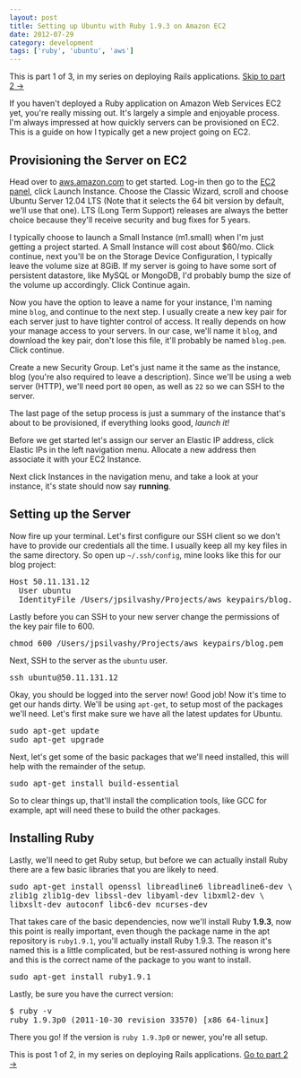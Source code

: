 ```yaml
---
layout: post
title: Setting up Ubuntu with Ruby 1.9.3 on Amazon EC2
date: 2012-07-29
category: development
tags: ['ruby', 'ubuntu', 'aws']
---
```


<div class='callout'>
	This is part 1 of 3, in my series on deploying Rails applications. <a href="/posts/deploying-a-rails-application-on-amazon-ec2/">Skip to part 2 &rarr;</a>
</div>

If you haven't deployed a Ruby application on Amazon Web Services EC2 yet, you're really missing out. It's largely a simple and enjoyable process. I'm always impressed at how quickly servers can be provisioned on EC2. This is a guide on how I typically get a new project going on EC2.

## Provisioning the Server on EC2

Head over to [aws.amazon.com](http://aws.amazon.com) to get started. Log-in then go to the [EC2 panel](https://console.aws.amazon.com/ec2/), click Launch Instance. Choose the Classic Wizard, scroll and choose Ubuntu Server 12.04 LTS (Note that it selects the 64 bit version by default, we'll use that one). LTS (Long Term Support) releases are always the better choice because they'll receive security and bug fixes for 5 years.

I typically choose to launch a Small Instance (m1.small) when I'm just getting a project started. A Small Instance will cost about $60/mo. Click continue, next you'll be on the Storage Device Configuration, I typically leave the volume size at 8GiB. If my server is going to have some sort of persistent datastore, like MySQL or MongoDB, I'd probably bump the size of the volume up accordingly. Click Continue again.

Now you have the option to leave a name for your instance, I'm naming mine `blog`, and continue to the next step. I usually create a new key pair for each server just to have tighter control of access. It really depends on how your manage access to your servers. In our case, we'll name it `blog`, and download the key pair, don't lose this file, it'll probably be named `blog.pem`. Click continue.

Create a new Security Group. Let's just name it the same as the instance, blog (you're also required to leave a description). Since we'll be using a web server (HTTP), we'll need port `80` open, as well as `22` so we can SSH to the server.

The last page of the setup process is just a summary of the instance that's about to be provisioned, if everything looks good, *launch it!*

Before we get started let's assign our server an Elastic IP address, click Elastic IPs in the left navigation menu. Allocate a new address then associate it with your EC2 Instance.

Next click Instances in the navigation menu, and take a look at your instance, it's state should now say **running**.

## Setting up the Server

Now fire up your terminal. Let's first configure our SSH client so we don't have to provide our credentials all the time. I usually keep all my key files in the same directory. So open up `~/.ssh/config`, mine looks like this for our blog project:

<pre>
Host 50.11.131.12
  User ubuntu
  IdentityFile /Users/jpsilvashy/Projects/aws_keypairs/blog.pem
</pre>

Lastly before you can SSH to your new server change the permissions of the key pair file to 600.

<pre>
chmod 600 /Users/jpsilvashy/Projects/aws_keypairs/blog.pem
</pre>

Next, SSH to the server as the `ubuntu` user.

<pre>
ssh ubuntu@50.11.131.12
</pre>

Okay, you should be logged into the server now! Good job! Now it's time to get our hands dirty. We'll be using `apt-get`, to setup most of the packages we'll need. Let's first make sure we have all the latest updates for Ubuntu.

<pre>
sudo apt-get update
sudo apt-get upgrade
</pre>

Next, let's get some of the basic packages that we'll need installed, this will help with the remainder of the setup.

<pre>
sudo apt-get install build-essential
</pre>

So to clear things up, that'll install the complication tools, like GCC for example, apt will need these to build the other packages.

## Installing Ruby

Lastly, we'll need to get Ruby setup, but before we can actually install Ruby there are a few basic libraries that you are likely to need.

<pre>
sudo apt-get install openssl libreadline6 libreadline6-dev \
zlib1g zlib1g-dev libssl-dev libyaml-dev libxml2-dev \
libxslt-dev autoconf libc6-dev ncurses-dev
</pre>

That takes care of the basic dependencies, now we'll install Ruby **1.9.3**, now this point is really important, even though the package name in the apt repository is `ruby1.9.1`, you'll actually install Ruby 1.9.3. The reason it's named this is a little complicated, but be rest-assured nothing is wrong here and this is the correct name of the package to you want to install.

<pre>
sudo apt-get install ruby1.9.1
</pre>

Lastly, be sure you have the currect version:

<pre>
$ ruby -v
ruby 1.9.3p0 (2011-10-30 revision 33570) [x86_64-linux]
</pre>

There you go! If the version is `ruby 1.9.3p0` or newer, you're all setup.

<div class='callout'>
	This is post 1 of 2, in my series on deploying Rails applications. <a href="/posts/deploying-a-rails-application-on-amazon-ec2/">Go to part 2 &rarr;</a>
</div>